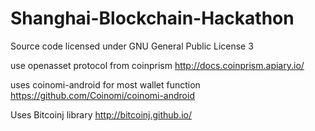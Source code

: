 # Shanghai-Blockchain-Hackathon
Source code licensed under GNU General Public License 3

use openasset protocol from coinprism
http://docs.coinprism.apiary.io/
 
uses coinomi-android for most wallet function
https://github.com/Coinomi/coinomi-android

Uses Bitcoinj library
http://bitcoinj.github.io/

